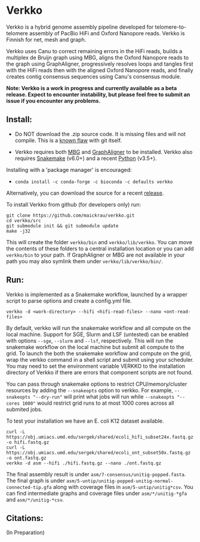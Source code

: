 # Verkko

Verkko is a hybrid genome assembly pipeline developed for
telomere-to-telomere assembly of PacBio HiFi and Oxford Nanopore reads.
Verkko is Finnish for net, mesh and graph.

Verkko uses Canu to correct remaining errors in the HiFi reads, builds a
multiplex de Bruijn graph using MBG, aligns the Oxford Nanopore reads to the
graph using GraphAligner, progressively resolves loops and tangles first with
the HiFi reads then with the aligned Oxford Nanopore reads, and finally
creates contig consensus sequences using Canu's consensus module.

**Note: Verkko is a work in progress and currently available as a beta
release. Expect to encounter instability, but please feel free to submit
an issue if you encounter any problems.**

## Install:

* Do NOT download the .zip source code.  It is missing files and will not compile.  This is a [known flaw](https://github.com/dear-github/dear-github/issues/214) with git itself.

* Verkko requires both [MBG](https://github.com/maickrau/MBG) and [GraphAligner](https://github.com/maickrau/GraphAligner) to be installed. Verkko also requires [Snakemake](https://snakemake.readthedocs.io/en/stable/) (v6.0+) and a recent [Python](https://www.python.org) (v3.5+).

Installing with a 'package manager' is encouraged:
  * `conda install -c conda-forge -c bioconda -c defaults verkko`

Alternatively, you can download the source for a recent [release](https://github.com/maickrau/verkko/releases).

To install Verkko from github (for developers only) run:

    git clone https://github.com/maickrau/verkko.git
    cd verkko/src
    git submodule init && git submodule update
    make -j32

This will create the folder `verkko/bin` and `verkko/lib/verkko`. You can move the contents of these folders to a central installation location or you can add `verkko/bin` to your path. If GraphAligner or MBG are not available in your path you may also symlink them under `verkko/lib/verkko/bin/`.

## Run:

Verkko is implemented as a Snakemake workflow, launched by a wrapper script to parse options
and create a config.yml file.

    verkko -d <work-directory> --hifi <hifi-read-files> --nano <ont-read-files>

By default, verkko will run the snakemake workflow and all compute on the local machine. Support for SGE, Slurm and LSF (untested) can be enabled with options `--sge`, `--slurm` and `--lsf`, respectively. This will run the snakemake workflow on the local machine but submit all compute to the grid. To launch the both the snakemake workflow and compute on the grid, wrap the verkko command in a shell script and submit using your scheduler.  You may need to set the environment variable VERKKO to the installation directory of Verkko if there are errors that component scripts are not found.

You can pass through snakemake options to restrict CPU/memory/cluster resources by adding the `--snakeopts` option to verkko. For example, `--snakeopts "--dry-run"` will print what jobs will run while `--snakeopts "--cores 1000"` would restrict grid runs to at most 1000 cores across all submited jobs.

To test your installation we have an E. coli K12 dataset available. 

    curl -L https://obj.umiacs.umd.edu/sergek/shared/ecoli_hifi_subset24x.fastq.gz -o hifi.fastq.gz
    curl -L https://obj.umiacs.umd.edu/sergek/shared/ecoli_ont_subset50x.fastq.gz -o ont.fastq.gz
    verkko -d asm --hifi ./hifi.fastq.gz --nano ./ont.fastq.gz

The final assembly result is under `asm/7-consensus/unitig-popped.fasta`. The final graph is under `asm/5-untip/unitig-popped-unitig-normal-connected-tip.gfa` along with coverage files in `asm/5-untip/unitig*csv`. You can find intermediate graphs and coverage files under `asm/*/unitig-*gfa` and `asm/*/unitig-*csv`.

## Citations:
 
(In Preparation)
